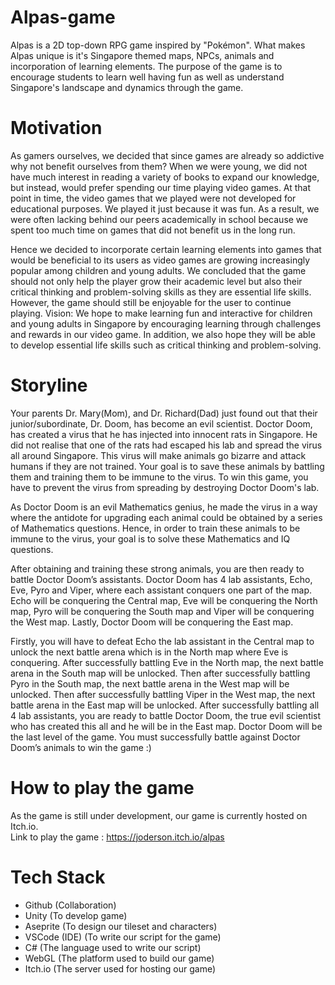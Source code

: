 # Alpas-game
Alpas is a 2D top-down RPG game inspired by "Pokémon". What makes Alpas unique is it's Singapore themed maps, NPCs, animals and incorporation of learning elements. The purpose of the game is to encourage students to learn well having fun as well as understand Singapore's landscape and dynamics through the game.

# Motivation
As gamers ourselves, we decided that since games are already so addictive why not benefit ourselves from them? When we were young, we did not have much interest in reading a variety of books to expand our knowledge, but instead, would prefer spending our time playing video games. At that point in time, the video games that we played were not developed for educational purposes. We played it just because it was fun. As a result, we were often lacking behind our peers academically in school because we spent too much time on games that did not benefit us in the long run. 

Hence we decided to incorporate certain learning elements into games that would be beneficial to its users as video games are growing increasingly popular among children and young adults. We concluded that the game should not only help the player grow their academic level but also their critical thinking and problem-solving skills as they are essential life skills. However, the game should still be enjoyable for the user to continue playing.
Vision:
We hope to make learning fun and interactive for children and young adults in Singapore by encouraging learning through challenges and rewards in our video game. In addition, we also hope they will be able to develop essential life skills such as critical thinking and problem-solving.

# Storyline
Your parents Dr. Mary(Mom), and Dr. Richard(Dad) just found out that their junior/subordinate, Dr. Doom, has become an evil scientist. Doctor Doom, has created a virus that he has injected into innocent rats in Singapore. He did not realise that one of the rats had escaped his lab and spread the virus all around Singapore. This virus will make animals go bizarre and attack humans if they are not trained. Your goal is to save these animals by battling them and training them to be immune to the virus. To win this game, you have to prevent the virus from spreading by destroying Doctor Doom's lab.

As Doctor Doom is an evil Mathematics genius, he made the virus in a way where the antidote for upgrading each animal could be obtained by a series of Mathematics questions. Hence, in order to train these animals to be immune to the virus, your goal is to solve these Mathematics and IQ questions.

After obtaining and training these strong animals, you are then ready to battle Doctor Doom’s assistants. Doctor Doom has 4 lab assistants, Echo, Eve, Pyro and Viper, where each assistant conquers one part of the map. Echo will be conquering the Central map, Eve will be conquering the North map, Pyro will be conquering the South map and Viper will be conquering the West map. Lastly, Doctor Doom will be conquering the East map. 

Firstly, you will have to defeat Echo the lab assistant in the Central map to unlock the next battle arena which is in the North map where Eve is conquering. After successfully battling Eve in the North map, the next battle arena in the South map will be unlocked. Then after successfully battling Pyro in the South map, the next battle arena in the West map will be unlocked. Then after successfully battling Viper in the West map, the next battle arena in the East map will be unlocked. After successfully battling all 4 lab assistants, you are ready to battle Doctor Doom, the true evil scientist who has created this all and he will be in the East map. Doctor Doom will be the last level of the game. You must successfully battle against Doctor Doom’s animals to win the game :)

# How to play the game
As the game is still under development, our game is currently hosted on Itch.io. <br />
Link to play the game :  https://joderson.itch.io/alpas

# Tech Stack
* Github (Collaboration)
* Unity (To develop game)
* Aseprite (To design our tileset and characters)
* VSCode (IDE) (To write our script for the game)
* C# (The language used to write our script)
* WebGL (The platform used to build our game)
* Itch.io (The server used for hosting our game)
